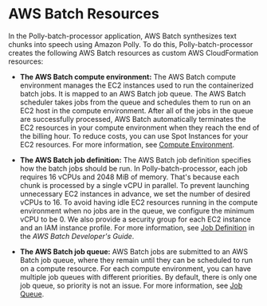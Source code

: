 # AWS Batch Resources<a name="batch-resources-1"></a>

In the Polly\-batch\-processor application, AWS Batch synthesizes text chunks into speech using Amazon Polly\. To do this, Polly\-batch\-processor creates the following AWS Batch resources as custom AWS CloudFormation resources:

+  **The AWS Batch compute environment:** The AWS Batch compute environment manages the EC2 instances used to run the containerized batch jobs\. It is mapped to an AWS Batch job queue\. The AWS Batch scheduler takes jobs from the queue and schedules them to run on an EC2 host in the compute environment\. After all of the jobs in the queue are successfully processed, AWS Batch automatically terminates the EC2 resources in your compute environment when they reach the end of the billing hour\. To reduce costs, you can use Spot Instances for your EC2 resources\. For more information, see [Compute Environment](http://docs.aws.amazon.com/batch/latest/userguide/compute_environments.html)\.

+  **The AWS Batch job definition:** The AWS Batch job definition specifies how the batch jobs should be run\. In Polly\-batch\-processor, each job requires 16 vCPUs and 2048 MiB of memory\. That's because each chunk is processed by a single vCPU in parallel\. To prevent launching unnecessary EC2 instances in advance, we set the number of desired vCPUs to 16\. To avoid having idle EC2 resources running in the compute environment when no jobs are in the queue, we configure the minimum vCPU to be 0\. We also provide a security group for each EC2 instance and an IAM instance profile\. For more information, see [Job Definition](http://docs.aws.amazon.com/batch/latest/userguide/job_definitions.html) in the *AWS Batch Developer's Guide*\.

+  **The AWS Batch job queue:** AWS Batch jobs are submitted to an AWS Batch job queue, where they remain until they can be scheduled to run on a compute resource\. For each compute environment, you can have multiple job queues with different priorities\. By default, there is only one job queue, so priority is not an issue\. For more information, see [Job Queue](http://docs.aws.amazon.com/batch/latest/userguide/job_queues.html)\.